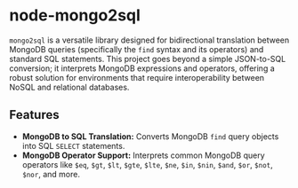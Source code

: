 # node-mongo2sql
`mongo2sql` is a versatile library designed for bidirectional translation between MongoDB queries (specifically the `find` syntax and its operators) and standard SQL statements. This project goes beyond a simple JSON-to-SQL conversion; it interprets MongoDB expressions and operators, offering a robust solution for environments that require interoperability between NoSQL and relational databases.

## Features

* **MongoDB to SQL Translation:** Converts MongoDB `find` query objects into SQL `SELECT` statements.
* **MongoDB Operator Support:** Interprets common MongoDB query operators like `$eq`, `$gt`, `$lt`, `$gte`, `$lte`, `$ne`, `$in`, `$nin`, `$and`, `$or`, `$not`, `$nor`, and more.
